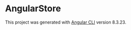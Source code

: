 # AngularStore

This project was generated with [Angular CLI](https://github.com/angular/angular-cli) version 8.3.23.
